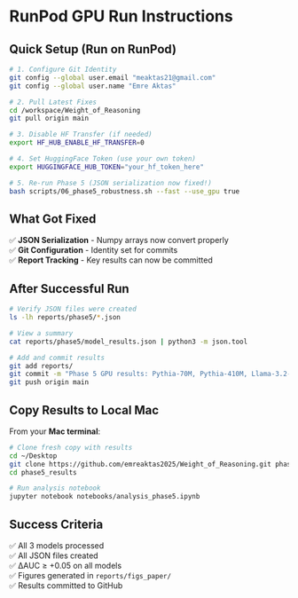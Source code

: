 # RunPod GPU Run Instructions

## Quick Setup (Run on RunPod)

```bash
# 1. Configure Git Identity
git config --global user.email "meaktas21@gmail.com"
git config --global user.name "Emre Aktas"

# 2. Pull Latest Fixes
cd /workspace/Weight_of_Reasoning
git pull origin main

# 3. Disable HF Transfer (if needed)
export HF_HUB_ENABLE_HF_TRANSFER=0

# 4. Set HuggingFace Token (use your own token)
export HUGGINGFACE_HUB_TOKEN="your_hf_token_here"

# 5. Re-run Phase 5 (JSON serialization now fixed!)
bash scripts/06_phase5_robustness.sh --fast --use_gpu true
```

## What Got Fixed

✅ **JSON Serialization** - Numpy arrays now convert properly  
✅ **Git Configuration** - Identity set for commits  
✅ **Report Tracking** - Key results can now be committed

## After Successful Run

```bash
# Verify JSON files were created
ls -lh reports/phase5/*.json

# View a summary
cat reports/phase5/model_results.json | python3 -m json.tool

# Add and commit results
git add reports/
git commit -m "Phase 5 GPU results: Pythia-70M, Pythia-410M, Llama-3.2-1B"
git push origin main
```

## Copy Results to Local Mac

From your **Mac terminal**:

```bash
# Clone fresh copy with results
cd ~/Desktop
git clone https://github.com/emreaktas2025/Weight_of_Reasoning.git phase5_results
cd phase5_results

# Run analysis notebook
jupyter notebook notebooks/analysis_phase5.ipynb
```

## Success Criteria

✅ All 3 models processed  
✅ All JSON files created  
✅ ΔAUC ≥ +0.05 on all models  
✅ Figures generated in `reports/figs_paper/`  
✅ Results committed to GitHub

